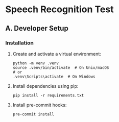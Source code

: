 # Speech Recognition Test

## A. Developer Setup

### Installation

1. Create and activate a virtual environment:

   ```
   python -m venv .venv
   source .venv/bin/activate  # On Unix/macOS
   # or
   .venv\Scripts\activate  # On Windows
   ```

2. Install dependencies using pip:

   ```
   pip install -r requirements.txt
   ```

3. Install pre-commit hooks:

   ```
   pre-commit install
   ```

